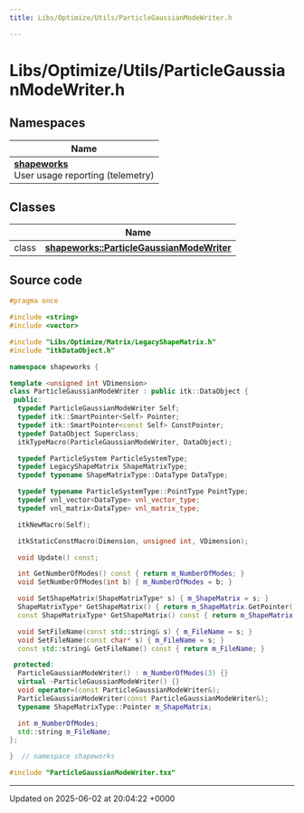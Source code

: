 ```yaml
---
title: Libs/Optimize/Utils/ParticleGaussianModeWriter.h

---
```


# Libs/Optimize/Utils/ParticleGaussianModeWriter.h



## Namespaces

| Name           |
| -------------- |
| **[shapeworks](../Namespaces/namespaceshapeworks.md)** <br>User usage reporting (telemetry)  |

## Classes

|                | Name           |
| -------------- | -------------- |
| class | **[shapeworks::ParticleGaussianModeWriter](../Classes/classshapeworks_1_1ParticleGaussianModeWriter.md)**  |




## Source code

```cpp
#pragma once

#include <string>
#include <vector>

#include "Libs/Optimize/Matrix/LegacyShapeMatrix.h"
#include "itkDataObject.h"

namespace shapeworks {

template <unsigned int VDimension>
class ParticleGaussianModeWriter : public itk::DataObject {
 public:
  typedef ParticleGaussianModeWriter Self;
  typedef itk::SmartPointer<Self> Pointer;
  typedef itk::SmartPointer<const Self> ConstPointer;
  typedef DataObject Superclass;
  itkTypeMacro(ParticleGaussianModeWriter, DataObject);

  typedef ParticleSystem ParticleSystemType;
  typedef LegacyShapeMatrix ShapeMatrixType;
  typedef typename ShapeMatrixType::DataType DataType;

  typedef typename ParticleSystemType::PointType PointType;
  typedef vnl_vector<DataType> vnl_vector_type;
  typedef vnl_matrix<DataType> vnl_matrix_type;

  itkNewMacro(Self);

  itkStaticConstMacro(Dimension, unsigned int, VDimension);

  void Update() const;

  int GetNumberOfModes() const { return m_NumberOfModes; }
  void SetNumberOfModes(int b) { m_NumberOfModes = b; }

  void SetShapeMatrix(ShapeMatrixType* s) { m_ShapeMatrix = s; }
  ShapeMatrixType* GetShapeMatrix() { return m_ShapeMatrix.GetPointer(); }
  const ShapeMatrixType* GetShapeMatrix() const { return m_ShapeMatrix.GetPointer(); }

  void SetFileName(const std::string& s) { m_FileName = s; }
  void SetFileName(const char* s) { m_FileName = s; }
  const std::string& GetFileName() const { return m_FileName; }

 protected:
  ParticleGaussianModeWriter() : m_NumberOfModes(3) {}
  virtual ~ParticleGaussianModeWriter() {}
  void operator=(const ParticleGaussianModeWriter&);
  ParticleGaussianModeWriter(const ParticleGaussianModeWriter&);
  typename ShapeMatrixType::Pointer m_ShapeMatrix;

  int m_NumberOfModes;
  std::string m_FileName;
};

}  // namespace shapeworks

#include "ParticleGaussianModeWriter.txx"
```


-------------------------------

Updated on 2025-06-02 at 20:04:22 +0000
